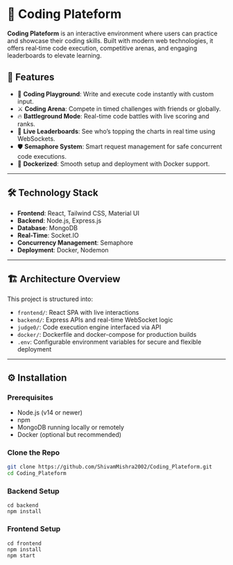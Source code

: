 # 🧠 Coding Plateform

**Coding Plateform** is an interactive environment where users can practice and showcase their coding skills. Built with modern web technologies, it offers real‑time code execution, competitive arenas, and engaging leaderboards to elevate learning.


## 🎯 Features

- 🧪 **Coding Playground**: Write and execute code instantly with custom input.  
- ⚔️ **Coding Arena**: Compete in timed challenges with friends or globally.  
- 🔥 **Battleground Mode**: Real-time code battles with live scoring and ranks.  
- 🧬 **Live Leaderboards**: See who’s topping the charts in real time using WebSockets.  
- 🛡️ **Semaphore System**: Smart request management for safe concurrent code executions.  
- 🐳 **Dockerized**: Smooth setup and deployment with Docker support.  

---

## 🛠️ Technology Stack

- **Frontend**: React, Tailwind CSS, Material UI  
- **Backend**: Node.js, Express.js  
- **Database**: MongoDB  
- **Real-Time**: Socket.IO  
- **Concurrency Management**: Semaphore  
- **Deployment**: Docker, Nodemon  

---

## 🏗️ Architecture Overview

This project is structured into:

- `frontend/`: React SPA with live interactions  
- `backend/`: Express APIs and real-time WebSocket logic  
- `judge0/`: Code execution engine interfaced via API  
- `docker/`: Dockerfile and docker-compose for production builds  
- `.env`: Configurable environment variables for secure and flexible deployment  

---

## ⚙️ Installation

### Prerequisites

- Node.js (v14 or newer)  
- npm  
- MongoDB running locally or remotely  
- Docker (optional but recommended)  

### Clone the Repo

```bash
git clone https://github.com/ShivamMishra2002/Coding_Plateform.git
cd Coding_Plateform
```


### Backend Setup
```
cd backend
npm install
```

### Frontend Setup
```
cd frontend
npm install
npm start
```


